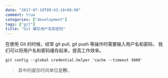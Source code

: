 ```yaml
---
date: "2017-07-19T09:43:18+08:00"
comment: true
categories: ["development"]
tags: ["git"]
title: "Git 缓存用户名和密码"
---
```


在使用 Git 的时候，经常 git pull, git push 等操作时需要输入用户名和密码，
我们可以将用户名和密码缓存起来，提高工作效率。
<!--more-->

```shell
git config --global credential.helper 'cache --timeout 3600'
```

> 其中的缓存时间单位是**秒**。